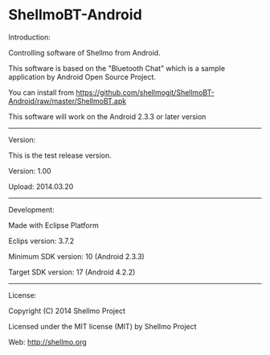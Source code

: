ShellmoBT-Android
=================
Introduction:

Controlling software of Shellmo from Android.

This software is based on the "Bluetooth Chat" which is a sample application by Android Open Source Project.

You can install from https://github.com/shellmogit/ShellmoBT-Android/raw/master/ShellmoBT.apk

This software will work on the Android 2.3.3 or later version

-------------------------------------
Version:

This is the test release version. 

Version: 1.00 

Upload: 2014.03.20

-------------------------------------
Development:

Made with Eclipse Platform

Eclips version: 3.7.2

Minimum SDK version: 10 (Android 2.3.3)

Target SDK version: 17 (Android 4.2.2)


-------------------------------------
License:

 Copyright (C) 2014 Shellmo Project
 
 Licensed under the MIT license (MIT) by Shellmo Project
 
 Web: http://shellmo.org
